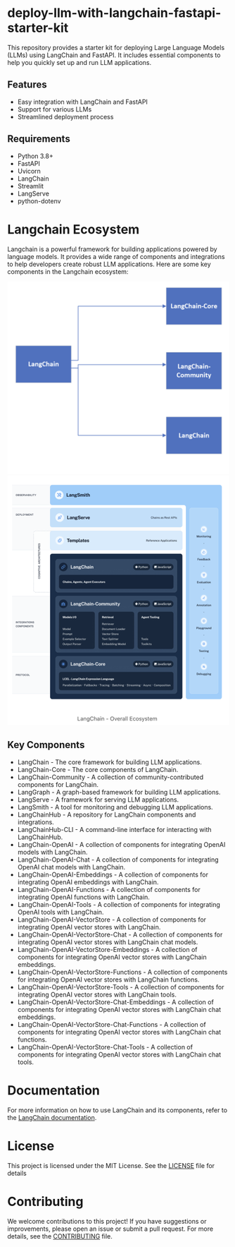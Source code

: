 # deploy-llm-with-langchain-fastapi-starter-kit
This repository provides a starter kit for deploying Large Language Models (LLMs) using LangChain and FastAPI. It includes essential components to help you quickly set up and run LLM applications.

## Features
- Easy integration with LangChain and FastAPI
- Support for various LLMs
- Streamlined deployment process

## Requirements
- Python 3.8+
- FastAPI
- Uvicorn
- LangChain
- Streamlit
- LangServe
- python-dotenv

# Langchain Ecosystem
Langchain is a powerful framework for building applications powered by language models. It provides a wide range of components and integrations to help developers create robust LLM applications. Here are some key components in the Langchain ecosystem:

![alt text](assets/langchain.png)
![alt text](assets/langchain_ecosystem.png)

## Key Components
- LangChain - The core framework for building LLM applications.
- LangChain-Core - The core components of LangChain.
- LangChain-Community - A collection of community-contributed components for LangChain.
- LangGraph - A graph-based framework for building LLM applications.
- LangServe - A framework for serving LLM applications.
- LangSmith - A tool for monitoring and debugging LLM applications.
- LangChainHub - A repository for LangChain components and integrations.
- LangChainHub-CLI - A command-line interface for interacting with LangChainHub.
- LangChain-OpenAI - A collection of components for integrating OpenAI models with LangChain.
- LangChain-OpenAI-Chat - A collection of components for integrating OpenAI chat models with LangChain.
- LangChain-OpenAI-Embeddings - A collection of components for integrating OpenAI embeddings with LangChain.
- LangChain-OpenAI-Functions - A collection of components for integrating OpenAI functions with LangChain.
- LangChain-OpenAI-Tools - A collection of components for integrating OpenAI tools with LangChain.
- LangChain-OpenAI-VectorStore - A collection of components for integrating OpenAI vector stores with LangChain.
- LangChain-OpenAI-VectorStore-Chat - A collection of components for integrating OpenAI vector stores with LangChain chat models.
- LangChain-OpenAI-VectorStore-Embeddings - A collection of components for integrating OpenAI vector stores with LangChain embeddings.
- LangChain-OpenAI-VectorStore-Functions - A collection of components for integrating OpenAI vector stores with LangChain functions.
- LangChain-OpenAI-VectorStore-Tools - A collection of components for integrating OpenAI vector stores with LangChain tools.
- LangChain-OpenAI-VectorStore-Chat-Embeddings - A collection of components for integrating OpenAI vector stores with LangChain chat embeddings.
- LangChain-OpenAI-VectorStore-Chat-Functions - A collection of components for integrating OpenAI vector stores with LangChain chat functions.
- LangChain-OpenAI-VectorStore-Chat-Tools - A collection of components for integrating OpenAI vector stores with LangChain chat tools.

# Documentation
For more information on how to use LangChain and its components, refer to the [LangChain documentation](https://langchain.com/docs/).

# License
This project is licensed under the MIT License. See the [LICENSE](LICENSE) file for details

# Contributing
We welcome contributions to this project! If you have suggestions or improvements, please open an issue or submit a pull request. For more details, see the [CONTRIBUTING](CONTRIBUTING.md) file.